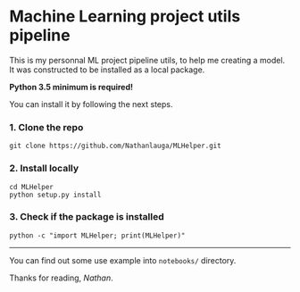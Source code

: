 # Machine Learning project utils pipeline

This is my personnal ML project pipeline utils, to help me creating a model. It was constructed to be installed as a local package.

**Python 3.5 minimum is required!**

You can install it by following the next steps.

### 1. Clone the repo
```
git clone https://github.com/Nathanlauga/MLHelper.git
```

### 2. Install locally
```
cd MLHelper
python setup.py install
```

### 3. Check if the package is installed
```
python -c "import MLHelper; print(MLHelper)"
```
*****
You can find out some use example into `notebooks/` directory.


Thanks for reading,
*Nathan*.